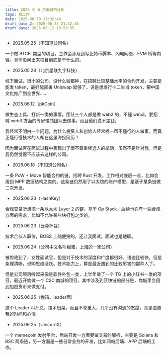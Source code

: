 ```yaml
---
title: 2025 年 6 月面试的经历
tags: 找工作
date: 2025-06-30 21:32:40
draft_date_2: 2025-06-23 21:32:40
draft_date: 2025-06-12 19:59:35
---
```



- 2025.05.25（不知道公司名）

一个做 BTCFi 类型的项目，工作会涉及到写比特币脚本、闪电网络、EVM 桥等内容。具体没问出来项目到底是干什么的。

- 2025.05.28（北京星联九宇科技）

线下面试，很小的公司，没什么钱那种，在招聘比较基础水平的合约开发，主要是能发 token，最好能部署 Uniswap 就够了。说是想发行十二生肖 token，把中国文化推广到全世界……

- 2025.06.12（pkCoin）

做生态工具、打新一类的事情。团队三个人都是做 web2 的，不懂 web3，要招聘 web3 方面的专家带领团队去做事。而且他们说不差钱。

我经常不明白一个问题，为什么投资人和创始人经常找一帮不懂行的人做事，而真正懂行懂技术的人却在这里海投简历？

因为面试官在面试过程中表现出了很不尊重候选人的举动，虽然不是针对我，但是我仍然觉得不应该去这样的公司。

- 2025.06.18（不知道公司名）

一条 PoW + Move 智能合约的链，招聘 Rust 开发，工作相对底层一点，比如会用到 MPP 数据结构之类的。这条链仍然用了以太坊的账户模型，是基于某条链做二次开发。

- 2025.06.23（HashKey）

合规交易所想搞一条以太坊 Layer 2 的链，基于 Op Stack，后续也许有一些合规方面的需求，比如不允许某些块打包之类的。

- 2025.06.23（云暮怀谷）

技术合伙人职位，BOSS 上随便投的，还让我面试，面试也是瞎聊。

- 2025.06.24（公司中文名叫枷箱，上海的一家公司）

被惊艳到了，女性面试官，但是对于技术的深度和广度都很好。语速比较快，但是条理清晰，说明思维活跃。技术能力上，算是最近遇到的比较厉害的那种人了。

但是公司项目听起来像是软件外包一类，上半年做了一个 TG 上的小红书一类的项目，最近开始做一个 C2C 商城的项目，其中涉及到区块链的部分是，商城里会用到加密货币来做支付。

- 2025.06.25（枷箱，leader面）

这个 Leader 叫孙总，技术很菜，而且不尊重人，几乎没有沟通的态度，真是浪费我的时间和心情。

- 2025.06.25（UnicornX）

一个 memecoin 发射平台，后端开发一方面要做交易的解析，主要是 Solana 和 BSC 两条链，另一方面是一些日常业务的开发，比如网站后端、APP 后端的工作。

